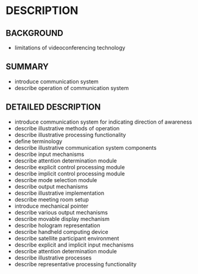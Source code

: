 # DESCRIPTION

## BACKGROUND

- limitations of videoconferencing technology

## SUMMARY

- introduce communication system
- describe operation of communication system

## DETAILED DESCRIPTION

- introduce communication system for indicating direction of awareness
- describe illustrative methods of operation
- describe illustrative processing functionality
- define terminology
- describe illustrative communication system components
- describe input mechanisms
- describe attention determination module
- describe explicit control processing module
- describe implicit control processing module
- describe mode selection module
- describe output mechanisms
- describe illustrative implementation
- describe meeting room setup
- introduce mechanical pointer
- describe various output mechanisms
- describe movable display mechanism
- describe hologram representation
- describe handheld computing device
- describe satellite participant environment
- describe explicit and implicit input mechanisms
- describe attention determination module
- describe illustrative processes
- describe representative processing functionality

